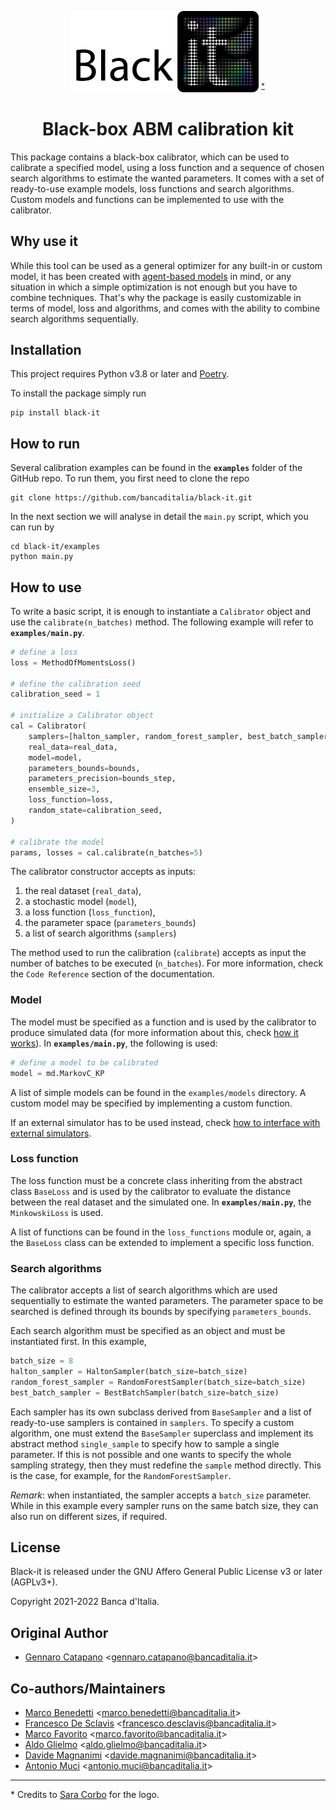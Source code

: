 
<p align="center">
<img src="logo/logo_1024.png" alt="black-it logo" width="300"/>
<sup><a href="#footnote-1">*</a></sup>
</p>

<h1 align="center">
  <b>Black-box ABM calibration kit</b>
</h1>

This package contains a black-box calibrator, which can be used to calibrate a specified model, using a loss function and a sequence of chosen search algorithms to estimate the wanted parameters. It comes with a set of ready-to-use example models, loss functions and search algorithms. Custom models and functions can be implemented to use with the calibrator.

## Why use it
While this tool can be used as a general optimizer for any built-in or custom model, it has been created with [agent-based models](https://en.wikipedia.org/wiki/Agent-based_model) in mind, or any situation in which a simple optimization is not enough but you have to combine techniques. That's why the package is easily customizable in terms of model, loss and algorithms, and comes with the ability to combine search algorithms sequentially.

## Installation

This project requires Python v3.8 or later and [Poetry](https://python-poetry.org).

To install the package simply run

```
pip install black-it
```

## How to run

Several calibration examples can be found in the **`examples`** folder of the GitHub repo.
To run them, you first need to clone the repo

```commandline
git clone https://github.com/bancaditalia/black-it.git
```

In the next section we will analyse in detail the `main.py` script, which you can run by

```commandline
cd black-it/examples
python main.py
```

## How to use

To write a basic script, it is enough to instantiate a `Calibrator` object and use the `calibrate(n_batches)` method.
The following example will refer to **`examples/main.py`**.

```python
# define a loss
loss = MethodOfMomentsLoss()

# define the calibration seed
calibration_seed = 1

# initialize a Calibrator object
cal = Calibrator(
    samplers=[halton_sampler, random_forest_sampler, best_batch_sampler],
    real_data=real_data,
    model=model,
    parameters_bounds=bounds,
    parameters_precision=bounds_step,
    ensemble_size=3,
    loss_function=loss,
    random_state=calibration_seed,
)

# calibrate the model
params, losses = cal.calibrate(n_batches=5)
```
The calibrator constructor accepts as inputs:

1. the real dataset (`real_data`),
2. a stochastic model (`model`),
3. a loss function (`loss_function`),
4. the parameter space (`parameters_bounds`)
5. a list of search algorithms (`samplers`)

The method used to run the calibration (`calibrate`) accepts as input the number of batches to be executed (`n_batches`).
For more information, check the `Code Reference` section of the documentation.

### Model

The model must be specified as a function and is used by the calibrator to produce simulated data (for more information about this, check [how it works](description.md)). In **`examples/main.py`**, the following is used:
```python
# define a model to be calibrated
model = md.MarkovC_KP
```
A list of simple models can be found in the `examples/models` directory. A custom model may be specified by implementing a custom function.

If an external simulator has to be used instead, check [how to interface with external simulators](furtherinfo.md#how-to-interface-with-external-simulators).

### Loss function

The loss function must be a concrete class inheriting from the abstract class `BaseLoss` and is used by the calibrator to evaluate the distance between the real dataset and the simulated one. In **`examples/main.py`**, the `MinkowskiLoss` is used.

A list of functions can be found in the `loss_functions` module or, again, a the `BaseLoss` class can be extended to implement a specific loss function.

### Search algorithms

The calibrator accepts a list of search algorithms which are used sequentially to estimate the wanted parameters.
The parameter space to be searched is defined through its bounds by specifying `parameters_bounds`.

Each search algorithm must be specified as an object and must be instantiated first. In this example,
```python
batch_size = 8
halton_sampler = HaltonSampler(batch_size=batch_size)
random_forest_sampler = RandomForestSampler(batch_size=batch_size)
best_batch_sampler = BestBatchSampler(batch_size=batch_size)
```
Each sampler has its own subclass derived from `BaseSampler` and a list of ready-to-use samplers is contained in `samplers`.
To specify a custom algorithm, one must extend the `BaseSampler` superclass and implement its abstract method `single_sample` to specify how to sample a single parameter. If this is not possible and one wants to specify the whole sampling strategy, then they must redefine the `sample` method directly. This is the case, for example, for the `RandomForestSampler`.

*Remark*: when instantiated, the sampler accepts a `batch_size` parameter.
While in this example every sampler runs on the same batch size, they can also run on different sizes, if required.

## License

Black-it is released under the GNU Affero General Public License v3 or later (AGPLv3+).

Copyright 2021-2022 Banca d'Italia.

## Original Author

- [Gennaro Catapano](https://github.com/CatapanoG) <[gennaro.catapano@bancaditalia.it](mailto:gennaro.catapano@bancaditalia.it)>

## Co-authors/Maintainers

- [Marco Benedetti](https://github.com/mabene-BI) <[marco.benedetti@bancaditalia.it](mailto:marco.benedetti@bancaditalia.it)>
- [Francesco De Sclavis](https://github.com/Francesco-De-Sclavis-BdI) <[francesco.desclavis@bancaditalia.it](mailto:francesco.desclavis@bancaditalia.it)>
- [Marco Favorito](https://github.com/marcofavoritobi) <[marco.favorito@bancaditalia.it](mailto:marco.favorito@bancaditalia.it)>
- [Aldo Glielmo](https://github.com/AldoGl) <[aldo.glielmo@bancaditalia.it](mailto:aldo.glielmo@bancaditalia.it)>
- [Davide Magnanimi](https://github.com/davidemagnanimi) <[davide.magnanimi@bancaditalia.it](mailto:davide.magnanimi@bancaditalia.it)>
- [Antonio Muci](https://github.com/muxator) <[antonio.muci@bancaditalia.it](mailto:antonio.muci@bancaditalia.it)>

---

<p id="footnote-1">
* Credits to <a href="https://www.bankit.art/people/sara-corbo">Sara Corbo</a> for the logo.
</p>
